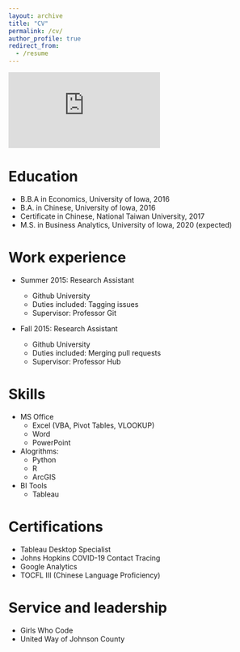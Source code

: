 ```yaml
---
layout: archive
title: "CV"
permalink: /cv/
author_profile: true
redirect_from:
  - /resume
---
```


<embed src="https://github.com/newing21/newing21.github.io/blob/master/files/Resume%20-%20Nathan%20Ewing.pdf" />

Education
======
* B.B.A in Economics, University of Iowa, 2016
* B.A. in Chinese, University of Iowa, 2016
* Certificate in Chinese, National Taiwan University, 2017
* M.S. in Business Analytics, University of Iowa, 2020 (expected)


Work experience
======
* Summer 2015: Research Assistant
  * Github University
  * Duties included: Tagging issues
  * Supervisor: Professor Git

* Fall 2015: Research Assistant
  * Github University
  * Duties included: Merging pull requests
  * Supervisor: Professor Hub
  
Skills
======
* MS Office
  * Excel (VBA, Pivot Tables, VLOOKUP)
  * Word
  * PowerPoint
* Alogrithms:
  * Python
  * R
  * ArcGIS
* BI Tools
  * Tableau

Certifications
======
* Tableau Desktop Specialist
* Johns Hopkins COVID-19 Contact Tracing
* Google Analytics
* TOCFL III (Chinese Language Proficiency)
 
Service and leadership
======
* Girls Who Code
* United Way of Johnson County
